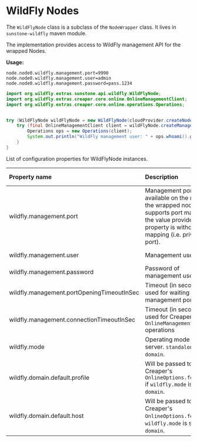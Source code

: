 # WildFly Nodes

The `WildFlyNode` class is a subclass of the `NodeWrapper` class. It lives in `sunstone-wildfly` maven module.

The implementation provides access to WildFly management API for the wrapped Nodes.

**Usage:**

```
node.node0.wildfly.management.port=9990
node.node0.wildfly.management.user=admin
node.node0.wildfly.management.password=pass.1234
```

```java
import org.wildfly.extras.sunstone.api.wildfly.WildFlyNode;
import org.wildfly.extras.creaper.core.online.OnlineManagementClient;
import org.wildfly.extras.creaper.core.online.operations.Operations;


try (WildFlyNode wildFlyNode = new WildFlyNode(cloudProvider.createNode("node0"))) {
    try (final OnlineManagementClient client = wildFlyNode.createManagementClient()) {
        Operations ops = new Operations(client);
        System.out.println("WildFly management user: " + ops.whoami().get("result", "identity", "username").asString());
    }
}

```

List of configuration properties for WildFlyNode instances.

| Property name               | Description                                                       | Default value                      |
|:----------------------------|:------------------------------------------------------------------|:-----------------------------------|
| wildfly.management.port     | Management port available on the node. If the wrapped node supports port mapping, the value provided to this property is without the mapping (i.e. private port). | 9990 or 9999 (if 9990 is not open)             |
| wildfly.management.user     | Management user                                                   | [None. Optional.]                  |
| wildfly.management.password | Password of management user                                       | [None. Optional.]                  |
| wildfly.management.portOpeningTimeoutInSec | Timeout (in seconds) used for waiting for management port. | `60`                       |
| wildfly.management.connectionTimeoutInSec  | Timeout (in seconds) used for Creaper's `OnlineManagementClient` operations | `60`      |
| wildfly.mode                | Operating mode of the server. `standalone` or `domain`.           | `standalone`                       |
| wildfly.domain.default.profile | Will be passed to Creaper's `OnlineOptions.forProfile` if `wildfly.mode` is set to `domain`. | [None. Optional.] |
| wildfly.domain.default.host    | Will be passed to Creaper's `OnlineOptions.forHost` if `wildfly.mode` is set to `domain`.    | [None. Optional.] |


